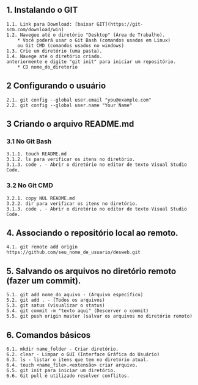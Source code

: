 ## 1. Instalando o GIT
    1.1. Link para Download: [baixar GIT](https://git-scm.com/download/win)
    1.2. Navegue até o diretório "Desktop" (Área de Trabalho).
        * Você poderá usar o Git Bash (comandos usados em Linux) 
        ou Git CMD (comandos usados no windows)
    1.3. Crie um diretório (uma pasta).
    1.4. Navege até o diretório criado.
    anteriormente e digite "git init" para iniciar um repositório.
        * CD nome_do_diretorio

## 2 Configurando o usuário
    2.1. git config --global user.email "you@example.com"
    2.2. git config --global user.name "Your Name"


## 3 Criando o arquivo README.md 
### 3.1 No Git Bash
    3.1.1. touch README.md
    3.1.2. ls para verificar os itens no diretório.
    3.1.3. code . - Abrir o diretório no editor de texto Visual Studio Code.

### 3.2 No Git CMD
    3.2.1. copy NUL README.md
    3.2.2. dir para verificar os itens no diretório.
    3.1.3. code . - Abrir o diretório no editor de texto Visual Studio Code.

## 4. Associando o repositório local ao remoto.
    4.1. git remote add origin https://github.com/seu_nome_de_usuario/desweb.git

## 5. Salvando os arquivos no diretório remoto (fazer um commit).
    5.1. git add nome_do_aquivo - (Arquivo específico)
    5.2. git add . - (Todos os arquivos)
    5.3. git satus (visualizar o status)
    5.4. git commit -m "texto aqui" (Descerver o commit)
    5.5. git push origin master (salvar os arquivos no diretório remoto)

## 6. Comandos básicos
    6.1. mkdir name_folder - Criar diretório.
    6.2. clear - Limpar o GUI (Interface Gráfica do Usuário)
    6.3. ls - listar o itens que tem no diretório atual.
    6.4. touch <name_file>.<extensão> criar arquivo.
    6.5. git init para iniciar um diretório.
    6.6. Git pull é utilizado resolver conflitos.